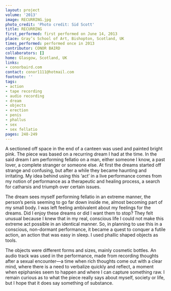 ```yaml
---
layout: project
volume: '2013'
image: RECURRING.jpg
photo_credit: 'Photo credit: Sid Scott'
title: RECURRING
first_performed: first performed on June 14, 2013
place: Gray’s School of Art, Bishopton, Scotland, UK
times_performed: performed once in 2013
contributor: CONOR BAIRD
collaborators: []
home: Glasgow, Scotland, UK
links:
- conorbaird.com
contact: conor1111@hotmail.com
footnote: ''
tags:
- action
- tape recording
- audio recording
- dream
- objects
- erection
- penis
- phallus
- sex
- sex fellatio
pages: 248-249
---
```


A sectioned off space in the end of a canteen was used and painted bright pink. The piece was based on a recurring dream I had at the time. In the said dream I am performing fellatio on a man, either someone I know, a past lover, a complete stranger or someone else. At first the dreams started off strange and confusing, but after a while they became haunting and irritating. My idea behind using this ‘act’ in a live performance comes from my notion of performance as a therapeutic and healing process, a search for catharsis and triumph over certain issues.

The dream sees myself performing fellatio in an extreme manner, the person’s penis seeming to go far down inside me, almost becoming part of my small body. I was left feeling ambivalent about my feelings for the dreams. Did I enjoy these dreams or did I want them to stop? They felt unusual because I knew that in my real, conscious life I could not make this extreme act possible in an identical manner. So, in planning to use this in a conscious, non-dormant performance, it became a quest to conquer a futile action, an action that was easy in sleep. I used phallic shaped objects as tools.

The objects were different forms and sizes, mainly cosmetic bottles. An audio track was used in the performance, made from recording thoughts after a sexual encounter—a time when rich thoughts come out with a clear mind, where there is a need to verbalize quickly and reflect, a moment when epiphanies seem to happen and where I can capture something raw. I remain curious as to what the piece really says about myself, society or life, but I hope that it does say something of substance.

